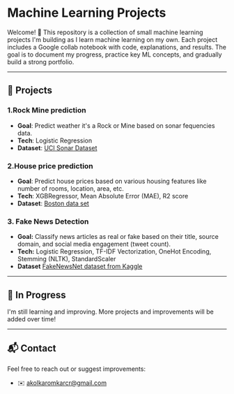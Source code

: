 # Machine Learning Projects

Welcome! 👋 This repository is a collection of small machine learning projects I'm building as I learn machine learning on my own. Each project includes a Google collab notebook with code, explanations, and results. The goal is to document my progress, practice key ML concepts, and gradually build a strong portfolio.

---

## 📂 Projects

### 1.Rock Mine prediction
- **Goal**: Predict weather it's a Rock or Mine based on sonar fequencies data.
- **Tech**: Logistic Regression
- **Dataset**: [UCI Sonar Dataset](https://archive.ics.uci.edu/dataset/151/connectionist+bench+sonar+mines+vs+rocks)

### 2.House price prediction
- **Goal**: Predict house prices based on various housing features like number of rooms, location, area, etc. 
- **Tech**: XGBRegressor, Mean Absolute Error (MAE), R2 score 
- **Dataset**: [Boston data set](http://lib.stat.cmu.edu/datasets/boston)

### 3. Fake News Detection
- **Goal:** Classify news articles as real or fake based on their title, source domain, and social media engagement (tweet count).
- **Tech:** Logistic Regression, TF-IDF Vectorization, OneHot Encoding, Stemming (NLTK), StandardScaler
- **Dataset** [FakeNewsNet dataset from Kaggle](https://www.kaggle.com/datasets/algord/fake-news)
---

## 🚧 In Progress

I'm still learning and improving. More projects and improvements will be added over time!

---

## 📬 Contact

Feel free to reach out or suggest improvements:
- ✉️ akolkaromkarcr@gmail.com

